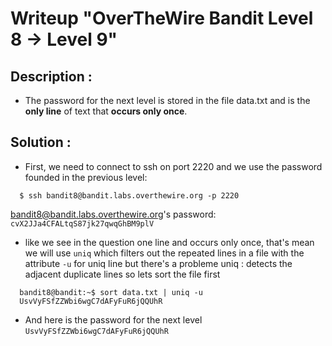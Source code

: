 # Writeup "OverTheWire Bandit Level 8 → Level 9"

## Description : 
- The password for the next level is stored in the file data.txt and is the **only line** of text that **occurs only once**.

## Solution :
- First, we need to connect to ssh on port 2220 and we use the password founded in the previous level: 
```
  $ ssh bandit8@bandit.labs.overthewire.org -p 2220
```
bandit8@bandit.labs.overthewire.org's password: `cvX2JJa4CFALtqS87jk27qwqGhBM9plV`

- like we see in the question one line and occurs only once, that's mean we will use `uniq` which filters out the repeated lines in a file with the attribute `-u` for uniq line
but there's a probleme uniq : detects the adjacent duplicate lines so lets sort the file first 
```
  bandit8@bandit:~$ sort data.txt | uniq -u
  UsvVyFSfZZWbi6wgC7dAFyFuR6jQQUhR

```
- And here is the password for the next level `UsvVyFSfZZWbi6wgC7dAFyFuR6jQQUhR`


